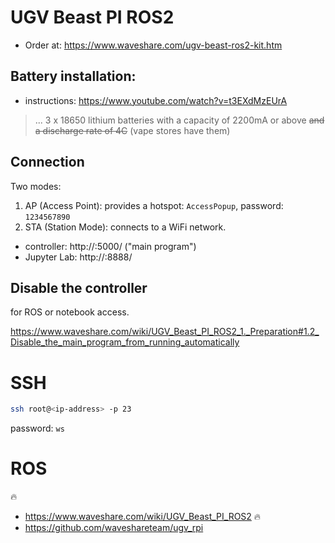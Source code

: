 # UGV Beast PI ROS2

- Order at: https://www.waveshare.com/ugv-beast-ros2-kit.htm

## Battery installation:

- instructions: https://www.youtube.com/watch?v=t3EXdMzEUrA

> ... 3 x 18650 lithium batteries with a capacity of 2200mA or above ~~and a discharge rate of 4C~~ (vape stores have them)

## Connection

Two modes:

1. AP (Access Point): provides a hotspot: `AccessPopup`, password: `1234567890`
2. STA (Station Mode): connects to a WiFi network.

- controller: http://<ip-address>:5000/ ("main program")
- Jupyter Lab: http://<ip-address>:8888/

## Disable the controller

for ROS or notebook access.

https://www.waveshare.com/wiki/UGV_Beast_PI_ROS2_1._Preparation#1.2_Disable_the_main_program_from_running_automatically

# SSH

```bash
ssh root@<ip-address> -p 23
```

password: `ws`

# ROS

🔥

- https://www.waveshare.com/wiki/UGV_Beast_PI_ROS2 🔥
- https://github.com/waveshareteam/ugv_rpi

